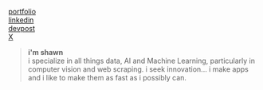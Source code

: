 [portfolio](https://www.shawnpana.com/) <br>
[linkedin](www.linkedin.com/in/shawnpana) <br>
[devpost](https://devpost.com/ShawnPana) <br>
[X](https://x.com/shawn_pana)

> **i'm shawn** <br>
> i specialize in all things data, AI and Machine Learning, particularly in computer vision and web scraping. i seek innovation... i make apps and i like to make them as fast as i possibly can. 
